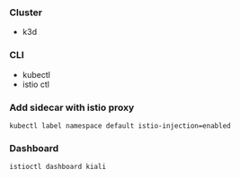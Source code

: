### Cluster

- k3d

### CLI

- kubectl
- istio ctl

### Add sidecar with istio proxy

`kubectl label namespace default istio-injection=enabled`

### Dashboard

`istioctl dashboard kiali`